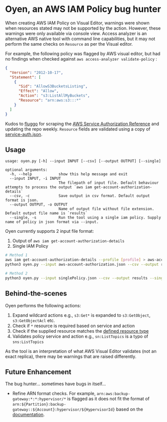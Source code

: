 # Oyen, an AWS IAM Policy bug hunter
When creating AWS IAM Policy on Visual Editor, warnings were shown when resources stated may not be supported by the action. However, these warnings were only available via console view. Access analyzer is an alternative AWS native tool with command line capabilities, but it may not perform the same checks on `Resource` as per the Visual editor. 

For example, the following policy was flagged by AWS visual editor, but had no findings when checked against `aws access-analyzer validate-policy` :
```json
{
  "Version": "2012-10-17",
  "Statement": [
    {
      "Sid": "AllowS3BucketsListing",
      "Effect": "Allow",
      "Action": "s3:ListAllMyBuckets",
      "Resource": "arn:aws:s3:::*"
    }
  ]
}
```

Kudos to [fluggo](https://github.com/fluggo/aws-service-auth-reference) for scraping the [AWS Service Authorization Reference](https://docs.aws.amazon.com/service-authorization/latest/reference/reference.html) and updating the repo weekly. `Resource` fields are validated using a copy of [service-auth.json](https://raw.githubusercontent.com/fluggo/aws-service-auth-reference/master/service-auth.json). 

## Usage
```
usage: oyen.py [-h] --input INPUT [--csv] [--output OUTPUT] [--single]

optional arguments:
  -h, --help            show this help message and exit
  --input INPUT, -i INPUT
                        The filepath of input file. Default behaviour attempts to process the output `aws iam get-account-authorization-details`
  --csv, -c             Save output in csv format. Default output format is json.
  --output OUTPUT, -o OUTPUT
                        Name of output file without file extension. Default output file name is `results`
  --single, -s          Run the tool using a single iam policy. Supply name of policy in json format via --input.
```

Oyen currently supports 2 input file format:
1. Output of `aws iam get-account-authorization-details`
2. Single IAM Policy

```bash
# Method 1
aws iam get-account-authorization-details --profile [profile] > aws-account-authorization.json
python3 oyen.py --input aws-account-authorization.json --csv --output results

# Method 2
python3 oyen.py --input singlePolicy.json --csv --output results --single
```

## Behind-the-scenes
Oyen performs the following actions: 
1. Expand wildcard actions e.g., `s3:Get*` is expanded to `s3:GetObject`, `s3:GetObjectAcl` etc. 
2. Check if `*` resource is required based on service and action
3. Check if the supplied resource matches the [defined resource type](https://docs.aws.amazon.com/service-authorization/latest/reference/list_amazons3.html#:~:text=s3%3AJobSuspendedCause-,Resource%20types%20defined%20by%20Amazon%20S3,-The%20following%20resource)
4. Validates policy service and action e.g., `sn:ListTopics` is a typo of `sns:ListTopics`

As the tool is an interpretation of what AWS Visual Editor validates (not an exact replica), there may be warnings that are raised differently.

## Future Enhancement
The bug hunter... sometimes have bugs in itself... 
* Refine ARN format checks. For example, `arn:aws:backup-gateway:*:*:hypervisor/*` is flagged as it does not fit the format of `arn:${Partition}:backup-gateway::${Account}:hypervisor/${HypervisorId}` based on the [documentation](https://docs.aws.amazon.com/service-authorization/latest/reference/list_awsbackupgateway.html#:~:text=gateway*-,Resource%20types%20defined%20by%20AWS%20Backup%20Gateway,-The%20following%20resource). 

